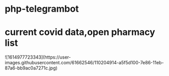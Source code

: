 # php-telegrambot
<h1>current covid data,open pharmacy list</h1>
![1614977723343](https://user-images.githubusercontent.com/61662546/110204914-a5f5d100-7e86-11eb-87a6-bb9ac0a7271c.jpg)
